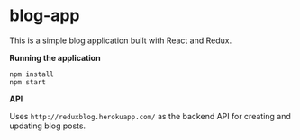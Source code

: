 # blog-app
This is a simple blog application built with React and Redux.

**Running the application**

```
npm install
npm start
```

**API**

Uses `http://reduxblog.herokuapp.com/` as the backend API for creating and updating blog posts.